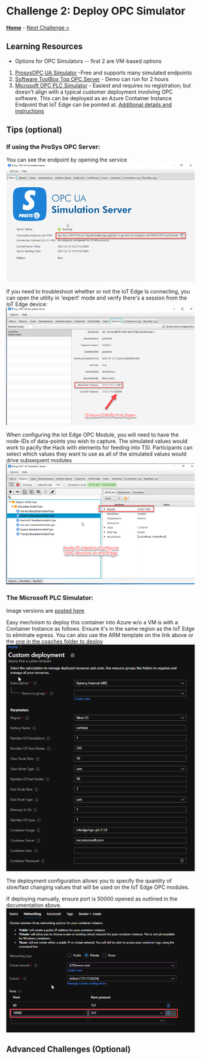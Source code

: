 # Challenge 2: Deploy OPC Simulator

**[Home](../README.md)** - [Next Challenge >](./Challenge-03.md)


## Learning Resources
 - Options for OPC Simulators -- first 2 are VM-based options
 1. [ProsysOPC UA Simulator](https://www.prosysopc.com/) -Free and supports many simulated endpoints
 1. [Software ToolBox Top OPC Server](https://www.softwaretoolbox.com/) - Demo can run for 2 hours
 1. [Microsoft OPC PLC Simulator](https://github.com/Azure-Samples/iot-edge-opc-plc)  - Easiest and requires no registration; but doesn't align with a typical customer deployment involving OPC software.  This can be deployed as an Azure Container Instance Endpoint that IoT Edge can be pointed at.
 [Additional details and instructions](https://docs.microsoft.com/en-us/samples/azure-samples/iot-edge-opc-plc/azure-iot-sample-opc-ua-server/)

## Tips (optional)

### If using the ProSys OPC Server:
You can see the endpoint by opening the service
![image info](../assets/prosysopc.png)

If you need to troubleshoot whether or not the IoT Edge Is connecting, you can open the utility in 'expert' mode and verify there's a session from the IoT Edge device:
![image info](../assets/prosysopc_sessions.png)

When configuring the Iot Edge OPC Module, you will need to have the node-IDs of data-points you wish to capture.  The simulated values would work to pacify the Hack with elements for feeding into TSI.  Participants can select which values they want to use as all of the simulated values would drive subsequent modules
![image info](../assets/prosysopc_simulation.png)

### The Microsoft PLC Simulator:
Image versions are [posted here](https://mcrflowprodcentralus.data.mcr.microsoft.com/mcrprod/iotedge/opc-plc?P1=1610482034&P2=1&P3=1&P4=CswLo%2F%2B8A3qDWT2fu5tbMM8MQhBFTPI1Datu8g7VHV0%3D&se=2021-01-12T20%3A07%3A14Z&sig=ZUawNjtnHG4rnQw9F9tsCjMDOg2RobQHAVzPKDFocbM%3D&sp=r&sr=b&sv=2015-02-21)

Easy mechnism to deploy this container into Azure w/o a VM is with a Container Instance as follows.  Ensure it's in the same region as the IoT Edge to eliminate egress.  You can also use the ARM template on the link above or the [one in the coaches folder to deploy](../assets/aci_plc_sim.json)
![image info](../assets/plc_create.png)

The deployment configuration allows you to specify the quantity of slow/fast changing values that will be used on the IoT Edge OPC modules.

If deploying manually, ensure port is 50000 opened as outlined in the documentation above.
![image info](../assets/plc_net.png)


## Advanced Challenges (Optional)